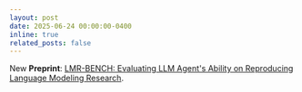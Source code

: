```yaml
---
layout: post
date: 2025-06-24 00:00:00-0400
inline: true
related_posts: false
---
```


New **Preprint**: [LMR-BENCH: Evaluating LLM Agent's Ability on Reproducing Language Modeling Research](https://arxiv.org/pdf/2506.17335).